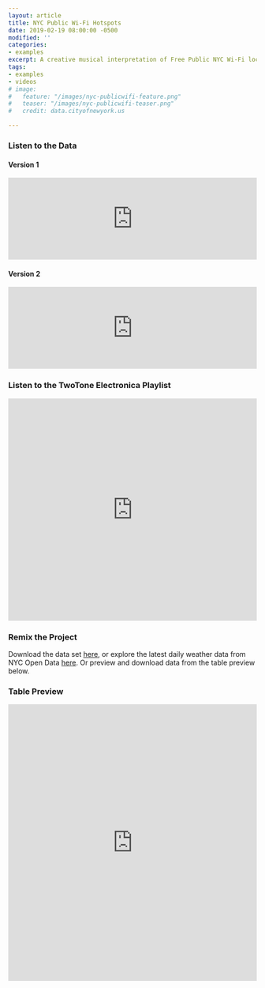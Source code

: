 ```yaml
---
layout: article
title: NYC Public Wi-Fi Hotspots
date: 2019-02-19 08:00:00 -0500
modified: ''
categories:
- examples
excerpt: A creative musical interpretation of Free Public NYC Wi-Fi location and provider data. Experimenting with oscillators and double bass.
tags:
- examples
- videos
# image:
#   feature: "/images/nyc-publicwifi-feature.png"
#   teaser: "/images/nyc-publicwifi-teaser.png"
#   credit: data.cityofnewyork.us

---
```

### Listen to the Data

#### Version 1

<iframe width="100%" height="166" scrolling="no" frameborder="no" allow="autoplay" src="https://w.soundcloud.com/player/?url=https%3A//api.soundcloud.com/tracks/580770960&color=%23f57c00&auto_play=false&hide_related=false&show_comments=true&show_user=true&show_reposts=false&show_teaser=true"></iframe>

#### Version 2

<iframe width="100%" height="166" scrolling="no" frameborder="no" allow="autoplay" src="https://w.soundcloud.com/player/?url=https%3A//api.soundcloud.com/tracks/580963137&color=%23f57c00&auto_play=false&hide_related=false&show_comments=true&show_user=true&show_reposts=false&show_teaser=true"></iframe>

### Listen to the TwoTone Electronica Playlist

<iframe width="100%" height="450" scrolling="no" frameborder="no" allow="autoplay" src="https://w.soundcloud.com/player/?url=https%3A//api.soundcloud.com/playlists/714048729&color=%23f57c00&auto_play=false&hide_related=false&show_comments=true&show_user=true&show_reposts=false&show_teaser=true"></iframe>

### Remix the Project

Download the data set [here](https://drive.google.com/open?id=1QXPuaX6iEGIuho4Dsu4sPqELgGLI3vJD "NYC Public Wi-Fi Hotspots"), or explore the latest daily weather data from NYC Open Data [here](https://data.cityofnewyork.us/City-Government/NYC-Wi-Fi-Hotspot-Locations/yjub-udmw/data "NYC Free Public Wi-Fi"). Or preview and download data from the table preview below.

### Table Preview

<iframe width="100%" height="560" title="NYC Wi-Fi Hotspot Locations" src="https://data.cityofnewyork.us/w/yjub-udmw/25te-f2tw?cur=uwRChh7vcl2&from=root" frameborder="0" scrolling="no"><a href="https://data.cityofnewyork.us/City-Government/NYC-Wi-Fi-Hotspot-Locations/yjub-udmw" title="NYC Wi-Fi Hotspot Locations" target="_blank">NYC Wi-Fi Hotspot Locations</a></iframe>